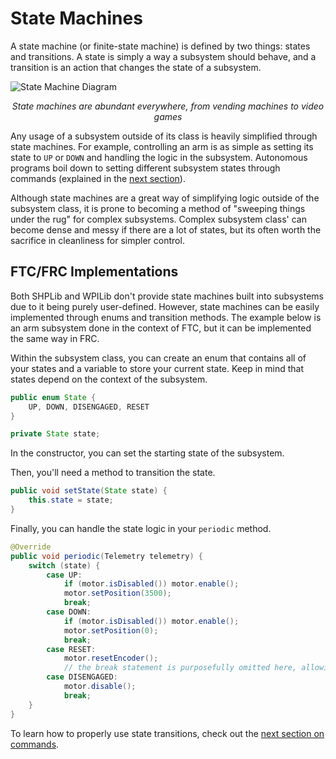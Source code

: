 # State Machines

A state machine (or finite-state machine) is defined by two things: states and transitions. A state is simply a way a subsystem should behave, and a transition is an action that changes the state of a subsystem.

![State Machine Diagram](https://m.media-amazon.com/images/G/01/DeveloperBlogs/AppstoreBlogs/default/102117_StateMachine._CB513660882_.png?t=true)
*<center>State machines are abundant everywhere, from vending machines to video games</center>*

Any usage of a subsystem outside of its class is heavily simplified through state machines. For example, controlling an arm is as simple as setting its state to `UP` or `DOWN` and handling the logic in the subsystem. Autonomous programs boil down to setting different subsystem states through commands (explained in the [next section](/robot-design/commands)).

Although state machines are a great way of simplifying logic outside of the subsystem class, it is prone to becoming a method of "sweeping things under the rug" for complex subsystems. Complex subsystem class' can become dense and messy if there are a lot of states, but its often worth the sacrifice in cleanliness for simpler control.

## FTC/FRC Implementations

Both SHPLib and WPILib don't provide state machines built into subsystems due to it being purely user-defined. However, state machines can be easily implemented through enums and transition methods. The example below is an arm subsystem done in the context of FTC, but it can be implemented the same way in FRC.

Within the subsystem class, you can create an enum that contains all of your states and a variable to store your current state. Keep in mind that states depend on the context of the subsystem.

```java
public enum State {
    UP, DOWN, DISENGAGED, RESET
}

private State state;
```

In the constructor, you can set the starting state of the subsystem.

Then, you'll need a method to transition the state.

```java
public void setState(State state) {
    this.state = state;
}
```

Finally, you can handle the state logic in your `periodic` method.

```java
@Override
public void periodic(Telemetry telemetry) {
    switch (state) {
        case UP:
            if (motor.isDisabled()) motor.enable();
            motor.setPosition(3500);
            break;
        case DOWN:
            if (motor.isDisabled()) motor.enable();
            motor.setPosition(0);
            break;
        case RESET:
            motor.resetEncoder();
            // the break statement is purposefully omitted here, allowing the RESET state to both reset the encoder and disable the motor
        case DISENGAGED:
            motor.disable();
            break;
    }
}
```

To learn how to properly use state transitions, check out the [next section on commands](/robot-design/commands).